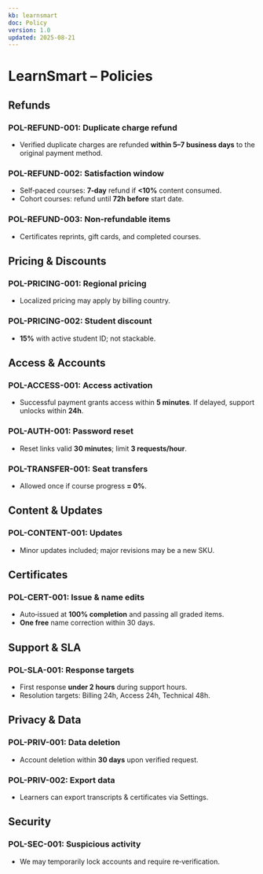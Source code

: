 ```yaml
---
kb: learnsmart
doc: Policy
version: 1.0
updated: 2025-08-21
---
```


# LearnSmart – Policies

## Refunds
### POL-REFUND-001: Duplicate charge refund
- Verified duplicate charges are refunded **within 5–7 business days** to the original payment method.

### POL-REFUND-002: Satisfaction window
- Self‑paced courses: **7‑day** refund if **<10%** content consumed.
- Cohort courses: refund until **72h before** start date.

### POL-REFUND-003: Non‑refundable items
- Certificates reprints, gift cards, and completed courses.

## Pricing & Discounts
### POL-PRICING-001: Regional pricing
- Localized pricing may apply by billing country.

### POL-PRICING-002: Student discount
- **15%** with active student ID; not stackable.

## Access & Accounts
### POL-ACCESS-001: Access activation
- Successful payment grants access within **5 minutes**. If delayed, support unlocks within **24h**.

### POL-AUTH-001: Password reset
- Reset links valid **30 minutes**; limit **3 requests/hour**.

### POL-TRANSFER-001: Seat transfers
- Allowed once if course progress **= 0%**.

## Content & Updates
### POL-CONTENT-001: Updates
- Minor updates included; major revisions may be a new SKU.

## Certificates
### POL-CERT-001: Issue & name edits
- Auto‑issued at **100% completion** and passing all graded items.
- **One free** name correction within 30 days.

## Support & SLA
### POL-SLA-001: Response targets
- First response **under 2 hours** during support hours.
- Resolution targets: Billing 24h, Access 24h, Technical 48h.

## Privacy & Data
### POL-PRIV-001: Data deletion
- Account deletion within **30 days** upon verified request.

### POL-PRIV-002: Export data
- Learners can export transcripts & certificates via Settings.

## Security
### POL-SEC-001: Suspicious activity
- We may temporarily lock accounts and require re‑verification.
